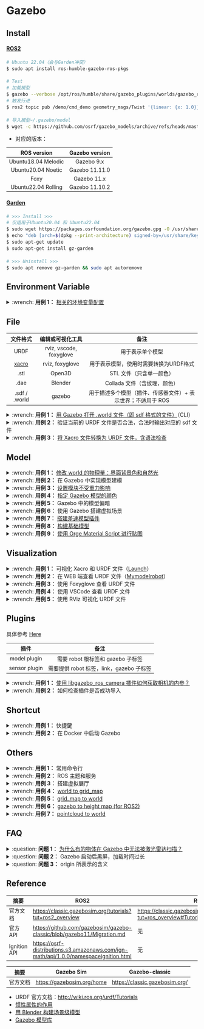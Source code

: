 # Gazebo

## Install

<!-- tabs:start -->

#### **[ROS2](https://classic.gazebosim.org/tutorials?tut=ros2_installing)**

```bash
# Ubuntu 22.04（会与Garden冲突）
$ sudo apt install ros-humble-gazebo-ros-pkgs

# Test
# 加载模型
$ gazebo --verbose /opt/ros/humble/share/gazebo_plugins/worlds/gazebo_ros_diff_drive_demo.world
# 触发行进
$ ros2 topic pub /demo/cmd_demo geometry_msgs/Twist '{linear: {x: 1.0}}' -1

# 导入模型~/.gazebo/model
$ wget -c https://github.com/osrf/gazebo_models/archive/refs/heads/master.zip
```

- 对应的版本：

|     ROS version     | Gazebo version |
|:-------------------:|:--------------:|
| Ubuntu18.04 Melodic |   Gazebo 9.x   |
| Ubuntu20.04 Noetic  | Gazebo 11.11.0 |
|        Foxy         |  Gazebo 11.x   |
| Ubuntu22.04 Rolling | Gazebo 11.10.2 |

#### **[Garden](https://gazebosim.org/docs/garden/install_ubuntu)**

```bash
# >>> Install >>>
# 仅适用于Ubuntu20.04 和 Ubuntu22.04
$ sudo wget https://packages.osrfoundation.org/gazebo.gpg -O /usr/share/keyrings/pkgs-osrf-archive-keyring.gpg
$ echo "deb [arch=$(dpkg --print-architecture) signed-by=/usr/share/keyrings/pkgs-osrf-archive-keyring.gpg] http://packages.osrfoundation.org/gazebo/ubuntu-stable $(lsb_release -cs) main" | sudo tee /etc/apt/sources.list.d/gazebo-stable.list > /dev/null
$ sudo apt-get update
$ sudo apt-get install gz-garden

# >>> Uninstall >>>
$ sudo apt remove gz-garden && sudo apt autoremove
```

<!-- tabs:end -->

## Environment Variable

<details>
    <summary>:wrench: <b>用例 1：</b>
        <a href="https://classic.gazebosim.org/tutorials?tut=components">相关的环境变量配置</a>
    </summary>

```bash
# 插件的环境变量
$ export GAZEBO_PLUGIN_PATH=${GAZEBO_PLUGIN_PATH}:<插件位置>

# 可作为sdf中<uri>model://<...></uri>的相对路径
$ export GAZEBO_MODEL_PATH=<模型位置>
```

</details>

## File

|                    文件格式                    |        编辑或可视化工具         |                   备注                    |
|:------------------------------------------:|:-----------------------:|:---------------------------------------:|
|                    URDF                    | rviz, vscode, foxyglove |                用于表示单个模型                 |
| [xacro](https://github.com/ros/xacro/wiki) |     rviz, foxyglove     |          用于表示模型，使用时需要转换为URDF格式          |
|                    .stl                    |         Open3D          |             STL 文件（只含单一颜色）              |
|                    .dae                    |         Blender         |           Collada 文件（含纹理，颜色）            |
|               .sdf / .world                |         gazebo          | 用于描述多个模型（插件、传感器文件）+ 表示世界；不适用于 ROS<br /> |

<details>
    <summary>:wrench: <b>用例 1：</b>
        <a href="https://classic.gazebosim.org/tutorials?tut=ros_roslaunch&cat=connect_ros">用 Gazebo 打开 .world 文件（即 sdf 格式的文件）</a>（CLI）
    </summary>
SDF（Simulation Description Format），专属于 Gazebo 的格式，相关标签信息可参考 [Here](http://sdformat.org/spec?ver=1.11&elem=link)

```bash
# 方案 1：
(ROS) $ gazebo <.world>
# 方案 2：
(ROS) $ rosrun gazebo_ros gazebo TD3.world

# 方案 3：
(ROS) $ gzserver # 无图形化界面
(ROS) $ gzclient # 追加图形化界面
# -u: 以暂停模式打开

# 方案 4：
(ROS1) $ roslaunch gazebo_ros empty_world.launch
```

</details>

<details>
    <summary>:wrench: <b>用例 2：</b>
        验证当前的 URDF 文件是否合法，合法时输出对应的 sdf 文件
    </summary>

方案 1：

```bash
$ gz sdf -p <URDF 文件>
```

[方案 2](https://classic.gazebosim.org/tutorials?tut=ros_urdf&cat=connect_ros#Tutorial:UsingaURDFinGazebo)：（纯粹检查 URDF 的合法性）

```bash
# sudo apt install liburdfdom-tools
$ check_urdf calibration.urdf
```

</details>

<details>
    <summary>:wrench: <b>用例 3：</b>
        <a href="将 xacro 文件转换为 urdf 文件](http://wiki.ros.org/urdf/Tutorials/Using%20Xacro%20to%20Clean%20Up%20a%20URDF%20File">将 Xacro 文件转换为 URDF 文件，含语法检查</a>  
    </summary>

```bash
# for Melodic
$ xacro --inorder model.xacro > model.urdf
# for Noetic+
$ xacro model.xacro > model.urdf
```

![](https://natsu-akatsuki.oss-cn-guangzhou.aliyuncs.com/img/image-20230204100549407.png ':size=700 触发宏替换后的 Xacro')

</details>

## Model

<details>
    <summary>:wrench: <b>用例 1：</b>
        <a href="https://classic.gazebosim.org/tutorials?tut=modifying_world&cat=build_world">修改 world 的物理量：界面背景色和自然光</a>
    </summary>
</details>

<details>
    <summary>:wrench: <b>用例 2：</b>
        <a herf="http://classic.gazebosim.org/tutorials?tut=model_editor#Overview">在 Gazebo 中实现模型建模</a>
    </summary>
</details>

<details>
    <summary>:wrench: <b>用例 3：</b>
        <a href="https://answers.ros.org/question/29437/possible-to-declare-static-object-in-urdf-file/">设置模块不受重力影响</a>
    </summary>

方案 1：设置所有模块不受影响

```xml

<gazebo>
    <static>true</static>
</gazebo>
```

方案 2：绑定到 world 坐标系

```xml

<link name="world"/>
<joint name="world_joint" type="fixed">
<origin xyz="2 0 1.5" rpy="0 0 0"/>
<parent link="world"/>
<child link="子link"/>
</joint>
```

</details>

<details>
    <summary>:wrench: <b>用例 4：</b>
        <a href="https://classic.gazebosim.org/tutorials?tut=ros_urdf&cat=connect_ros#%3Ccollision%3Eand%3Cvisual%3Eelements">指定 Gazebo 模型的颜色</a>
    </summary>

```xml

<gazebo reference="link1">
    <material>Gazebo/Orange</material>
</gazebo>
```

</details>

<details>
    <summary>:wrench: <b>用例 5：</b>
        Gazebo 中的模型偏暗
    </summary>

去除 Shadow 属性

</details>

<details>
    <summary>:wrench: <b>用例 6：</b>
        使用 Gazebo 搭建虚拟场景
    </summary>

Edit | Building Editor（或 CTRL+B）

</details>

<details>
    <summary>:wrench: <b>用例 7：</b>
        <a href="https://github.com/ros-simulation/gazebo_ros_pkgs/blob/noetic-devel/gazebo_plugins/src/gazebo_ros_diff_drive.cpp
">搭建差速模型插件</a>
    </summary>

TODO

</details>

<details>
    <summary>:wrench: <b>用例 8：</b>
        <a href="https://classic.gazebosim.org/tutorials?tut=build_model">构建基础模型</a>
    </summary>

文件的配置具体参考 [Here](https://classic.gazebosim.org/tutorials?tut=model_structure)

</details>

<details>
    <summary>:wrench: <b>用例 9：</b>
        <a href="https://classic.gazebosim.org/tutorials?tut=color_model">使用 Orge Material Script 进行贴图</a>
    </summary>
</details>

## Visualization

<details>
    <summary>:wrench: <b>用例 1：</b>
        可视化 Xacro 和 URDF 文件（<a href="http://wiki.ros.org/urdf/Tutorials/Using%20Xacro%20to%20Clean%20Up%20a%20URDF%20File">Launch</a>）
    </summary>

[//]: # (@formatter:off)
```xml
<!-- for Xacro-->
<param name="robot_description" command="xacro 'xacro文件名'"/>
<!-- for URDF-->
<param name="robot_description" textfile="urdf文件名"/>
```
[//]: # (@formatter:on)

</details>

<details>
    <summary>:wrench: <b>用例 2：</b>
        在 WEB 端查看 URDF 文件（<a href="https://mymodelrobot.appspot.com/5629499534213120">Mymodelrobot</a>）
    </summary>
</details>

<details>
    <summary>:wrench: <b>用例 3：</b>
        使用 <a hef="https://foxglove.dev/docs/studio/panels/3d#add-unified-robot-description-format-urdf">Foxyglove</a> 查看 URDF 文件
    </summary>

https://foxglove.dev/docs/studio/panels/3d#add-unified-robot-description-format-urdf

```bash
# >>> Install >>>
$ wget -c https://github.com/foxglove/studio/releases/download/v1.39.0/foxglove-studio-1.39.0-linux-amd64.deb
$ sudo dpkg -i foxglove-studio-1.39.0-linux-amd64.deb
```

![](https://natsu-akatsuki.oss-cn-guangzhou.aliyuncs.com/img/image-20230204023829587.png ':size=700')

</details>

<details>
    <summary>:wrench: <b>用例 4：</b>
        使用 VSCode 查看 URDF 文件
    </summary>

![](https://natsu-akatsuki.oss-cn-guangzhou.aliyuncs.com/img/image-20230204023929743.png ':size=700')

</details>

<details>
    <summary>:wrench: <b>用例 5：</b>
        使用 RViz 可视化 URDF 文件
    </summary>

> [!note]
>
> 若是 XACRO 生成的文件，需要删除顶部的注释，否则会影响发布的主题 /robot_description 具体原因未知

<!-- tabs:start -->

#### **rosrun**

```bash
(ROS1) $ rosrun robot_state_publisher robot_state_publisher <URDF 文件>
(ROS2) $ ros2 run robot_state_publisher robot_state_publisher <URDF 文件名>
```

#### **roslaunch**

对于 ROS1 RVIZ launch（需 TF + Link + 时钟源正确才能显示）

<!-- tabs:end -->

```xml

<launch>

    <param name="/use_sim_time" value="false"/>

    <!-- Load the URDF into the ROS Parameter Server -->
    <param name="robot_description" command="$(find xacro)/xacro 'calibration.urdf'"/>

    <!-- 启动Gazebo -->
    <node name="gazebo" pkg="gazebo_ros" type="gazebo" respawn="false" output="screen"/>

    <!-- 导入相机模型 -->
    <node name="d435i_spawner" pkg="gazebo_ros" type="spawn_model" respawn="false" output="screen" args="-urdf -model realsense_d435i -param robot_description"/>

    <!-- 发布TF -->
    <node pkg="robot_state_publisher" type="robot_state_publisher" name="robot_state_publisher"/>

</launch>
```

</details>

## Plugins

具体参考 [Here](http://classic.gazebosim.org/tutorials?tut=ros_gzplugins&cat=connect_ros)

|      插件       |              备注               |
|:-------------:|:-----------------------------:|
| model plugin  |   需要 robot 根标签和 gazebo 子标签    |
| sensor plugin | 需要提供 robot 标签，link，gazebo 子标签 |

<details>
    <summary>:wrench: <b>用例 1：</b>
         <a href="https://answers.ros.org/question/377196/find-intrisic-camera-matrix-from-gazebo-model/">使用 libgazebo_ros_camera 插件如何获取相机的内参？</a>
    </summary>

```bash
(ROS1) $ rostopic echo camera_info
```

</details>

<details>
    <summary>:wrench: <b>用例 2：</b>
        如何检查插件是否成功导入
    </summary>

启动 gazebo 时，追加 --verbose 选项

</details>

## Shortcut

<details>
    <summary>:wrench: <b>用例 1：</b>
        快捷鍵
    </summary>

具体参考 [Here](http://classic.gazebosim.org/hotkeys)

|  快捷键   |       作用       |
|:------:|:--------------:|
| CTRL+T | topic selector |

</details>

<details>
    <summary>:wrench: <b>用例 2：</b>
        在 Docker 中启动 Gazebo
    </summary>

实测 VNC 下无效，使用 host 的 XServer 则有效

```bash
$ __NV_PRIME_RENDER_OFFLOAD=1 __GLX_VENDOR_LIBRARY_NAME=nvidia gazebo
```

</details>

## Others

<details>
    <summary>:wrench: <b>用例 1：</b>
        常用命令行
    </summary>

```bash
# 追加模型，启动后含格式检测
# 启动含服务的gazebo
(ROS1) $ rosrun gazebo_ros gazebo
(ROS1) $ rosrun gazebo_ros spawn_model -file <文件名> -sdf -model <模型名> -y 1

# 启动含服务的gazebo
(ROS2) $ gazebo --verbose -s libgazebo_ros_factory.so
(ROS2) $ ros2 run gazebo_ros spawn_entity.py -file <文件名> -entity <模型名> -topic /robot_description
```

</details>

<details>
    <summary>:wrench: <b>用例 2：</b>
        ROS 主题和服务
    </summary>

| 服务名                   | 服务类型             | 作用                                                         |
| ------------------------ | -------------------- | ------------------------------------------------------------ |
| /gazebo/pause_physics    | std_srvs/Empty       | 暂停物理引擎的更新（物理运动如物体移动）会暂停，仿真时间也会停止。特别适合需要在静止环境中进行观察。 |
| /gazebo/unpause_physics  | std_srvs/Empty       | 恢复物理引擎的更新                                           |
| /gazebo/reset_simulation | std_srvs/Empty       | 重置模型的位置、状态、仿真时间）                             |
| /gazebo/reset_world      | std_srvs/Empty       | 重置模型的位置和状态，但不会重置仿真时间                     |
| /gazebo/set_model_state  | gazebo/SetModelState | [重置模型的位置](https://answers.gazebosim.org//question/22125/how-to-set-a-models-position-using-gazeboset_model_state-service-in-python/) |

| 主题名                  | 主题类型               | 作用                                                         |
| ----------------------- | ---------------------- | ------------------------------------------------------------ |
| /gazebo/set_model_state | gazebo_msgs/ModelState | [重置模型的位置](http://classic.gazebosim.org/tutorials?tut=ros_comm&cat=connect_ros) |

```python
rospy.ServiceProxy("/gazebo/unpause_physics", Empty)
rospy.wait_for_service("/gazebo/unpause_physics")
try:
    rospy.ServiceProxy("/gazebo/unpause_physics", Empty)
except (rospy.ServiceException) as e:
    print("/gazebo/unpause_physics service call failed")
```

</details>

<details>
    <summary>:wrench: <b>用例 3：</b>
        搭建虚拟展厅
    </summary>

![](_asset%2Frobot_sim_demo.gif '虚拟展厅（中科院）')

</details>

<details>
    <summary>:wrench: <b>用例 4：</b>
        <a href="https://github.com/marinaKollmitz/gazebo_ros_2Dmap_plugin">world to grid_map</a>
    </summary>

![](_asset%2Fworld_to_grid_map.png ':size=700 world_to_grid_map')

通过基于栅格的判断该区域是否可行，来取代之前的 if else 判断，用于强化学习中判断某个区域是否可行

```bash
# 实测，可直接使用
# 安装相关依赖
$ apt install ros-${ROS_DISTRO}-move-base ros-${ROS_DISTRO}-map-server
$ git clone https://github.com/marinaKollmitz/gazebo_ros_2Dmap_plugin
$ catkin build
$ rosservice call /gazebo_2Dmap_plugin/generate_map
$ rosrun map_server map_saver -f <map_name> /map:=/map2d
```

相似的还有 Eric_Pxz 提供的插件，具体参考 [Here](https://blog.csdn.net/Eric_Pxz/article/details/125412242)

</details>

<details>
    <summary>:wrench: <b>用例 5：</b>
        <a href="https://github.com/Adlink-ROS/map2gazebo">grid_map to world</a>
    </summary>
</details>

<details>
    <summary>:wrench: <b>用例 6：</b>
        <a href="https://github.com/navigation-gridmap/gazebo_gridmap_plugin">gazebo to height map (for ROS2)</a>
    </summary>
</details>

<details>
    <summary>:wrench: <b>用例 7：</b>
        <a href="https://github.com/CyberAgentAILab/pointcloud2gazebo?tab=readme-ov-file">pointcloud to world</a>
    </summary>
</details>

## FAQ

<details>
    <summary>:question: <b>问题 1：</b>
        <a href="https://classic.gazebosim.org/tutorials?tut=ros_urdf&cat=connect_ros#%3Ccollision%3Eand%3Cvisual%3Eelements">为什么有的物体在 Gazebo 中无法被激光雷达扫描？</a>
    </summary>

该物体没有 collision 标签

</details>

<details>
    <summary>:question: <b>问题 2：</b>
        Gazebo 启动后黑屏，加载时间过长
    </summary>

检查 `.world` 文件是否有不存在的资源。其中，基础模型可以在 GitHub 下载如：

```bash
$ git clone https://github.com/osrf/gazebo_models.git --depth=1 ~/.gazebo/models
```

</details>

<details>
    <summary>:question: <b>问题 3：</b>
        origin 所表示的含义
    </summary>

[joint 的 origin 是 joint 相对于父系的](http://wiki.ros.org/urdf/Tutorials/Building%20a%20Visual%20Robot%20Model%20with%20URDF%20from%20Scratch)

</details>

## Reference

| 摘要           | ROS2                                                                                  | ROS1                                                                                     |
|--------------|---------------------------------------------------------------------------------------|------------------------------------------------------------------------------------------|
| 官方文档         | https://classic.gazebosim.org/tutorials?tut=ros2_overview                             | https://classic.gazebosim.org/tutorials?tut=ros_overview#Tutorial:ROSintegrationoverview |
| 官方 API       | https://github.com/gazebosim/gazebo-classic/blob/gazebo11/Migration.md                | 无                                                                                        |
| Ignition API | https://osrf-distributions.s3.amazonaws.com/ign-math/api/1.0.0/namespaceignition.html | 无                                                                                        |

| 摘要   | Gazebo Sim                 | Gazebo-classic                 |
|------|----------------------------|--------------------------------|
| 官方文档 | https://gazebosim.org/home | https://classic.gazebosim.org/ |

- URDF 官方文档：http://wiki.ros.org/urdf/Tutorials
- [惯性属性的作用](https://www.youtube.com/watch?v=sHzC--X0zQE)
- [用 Blender 构建场景级模型](https://www.bilibili.com/video/BV1rT4y1P7HN/)
- [Gazebo 模型库](https://app.gazebosim.org/dashboard)